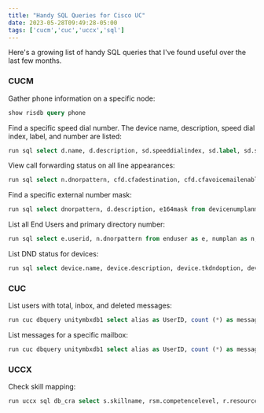 ```yaml
---
title: "Handy SQL Queries for Cisco UC"
date: 2023-05-28T09:49:28-05:00
tags: ['cucm','cuc','uccx','sql']
---
```


Here's a growing list of handy SQL queries that I've found useful over the last few months.

### CUCM

Gather phone information on a specific node:

```sql
show risdb query phone
```

Find a specific speed dial number. The device name, description, speed dial index, label, and number are listed:

```sql
run sql select d.name, d.description, sd.speeddialindex, sd.label, sd.speeddialnumber from speeddial as sd inner join device as d on sd.fkdevice=d.pkid where speeddialnumber like '655%'
```

View call forwarding status on all line appearances:

```sql
run sql select n.dnorpattern, cfd.cfadestination, cfd.cfavoicemailenabled from numplan as n inner join callforwarddynamic as cfd on cfd.fknumplan=n.pkid order by n.dnorpattern
```

Find a specific external number mask:

```sql
run sql select dnorpattern, d.description, e164mask from devicenumplanmap inner join numplan on fknumplan=numplan.pkid join device d on fkdevice = d.pkid where e164mask= "3335683130"
```

List all End Users and primary directory number:

```sql
run sql select e.userid, n.dnorpattern from enduser as e, numplan as n, endusernumplanmap as x where (e.pkid = x.fkenduser and x.fknumplan = n.pkid)
```

List DND status for devices:

```sql
run sql select device.name, device.description, device.tkdndoption, device.tkringsetting_dnd, dnddynamic.dndstatus from device left join dnddynamic on dnddynamic.fkdevice = device.pkid
```

### CUC

List users with total, inbox, and deleted messages:

```sql
run cuc dbquery unitymbxdb1 select alias as UserID, count (*) as messages, sum(case when deleted='0' then 1 else 0 end) as Inboxmessages, sum(case when deleted='1' then 1 else 0 end) as Deletedmessages from vw_message, unitydirdb: vw_mailbox, unitydirdb:vw_user where mailboxobjectid in (select mailboxid from vw_mailbox where unitydirdb:vw_user.objectid = unitydirdb:vw_mailbox.userobjectid) group by alias order by messages desc
```

List messages for a specific mailbox:

```sql
run cuc dbquery unitymbxdb1 select alias as UserID, count (*) as messages, sum(case when deleted='0' then 1 else 0 end) as Inboxmessages, sum(case when deleted='1' then 1 else 0 end) as Deletedmessages from vw_message, unitydirdb: vw_mailbox, unitydirdb:vw_user where mailboxobjectid in (select mailboxid from vw_mailbox where unitydirdb:vw_user.objectid = unitydirdb:vw_mailbox.userobjectid) and alias like 'jsmith%' group by alias order by messages desc
```

### UCCX

Check skill mapping:

```sql
run uccx sql db_cra select s.skillname, rsm.competencelevel, r.resourceLoginID, r.extension, r.resourceFirstName, r.ResourceLastName,t.teamname from skill s inner join resourceskillmapping rsm on s.skillid = rsm.skillid inner join resource r on rsm.resourceskillmapid = r.resourceskillmapid join team t on r.assignedteamid = t.teamid where s.active = 't' and r.active = 't' order by s.skillname, competencelevel, resourceloginid
```

